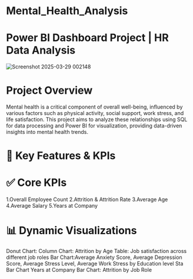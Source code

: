 # Mental_Health_Analysis

 # Power BI Dashboard Project | HR Data Analysis
 ![Screenshot 2025-03-29 002148](https://github.com/user-attachments/assets/fe24dc57-4c61-4735-8636-4786892b82a7)

 # Project Overview
 Mental health is a critical component of overall well-being, influenced by various factors such as physical activity, social support, work stress, and life satisfaction. This project aims to analyze these relationships using SQL for data processing and Power BI for visualization, providing data-driven insights into mental health trends.

 # 🔎 Key Features & KPIs
 # ✅ Core KPIs
   1.Overall Employee Count
   2.Attrition & Attrition Rate
   3.Average Age
   4.Average Salary
   5.Years at Company

 # 📊 Dynamic Visualizations
   Donut Chart: 
   Column Chart: Attrition by Age
   Table: Job satisfaction across different job roles
   Bar Chart:Average Anxiety Score, Average Depression Score, Average Stress Level, Average Work Stress by Education level
   Sta Bar Chart Years at Company
   Bar Chart: Attrition by Job Role
